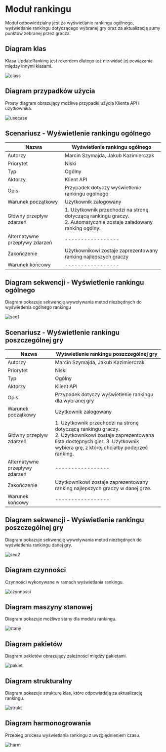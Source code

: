 # Moduł rankingu

Moduł odpowiedzialny jest za wyświetlanie rankingu ogólnego, wyświetlanie rankingu dotyczącego wybranej gry oraz za aktualizację sumy punktów zebranej przez gracza.

## Diagram klas

Klasa UpdateRanking jest rekordem dlatego też nie widać jej powiązania między innymi klasami.

![class](https://gist.github.com/assets/126806633/6c42d03e-a011-4cf4-9b11-d2f38be15ca6)

## Diagram przypadków użycia

Prosty diagram obrazujący możliwe przypadki użycia Klienta API i użytkownika.

![usecase](https://gist.github.com/assets/126806633/666c7f20-8b98-466e-bb75-e588653302ba)

## Scenariusz - Wyświetlenie rankingu ogólnego

| Nazwa                          | Wyświetlenie rankingu ogólnego                                                                                          |
| ------------------------------ | ----------------------------------------------------------------------------------------------------------------------- |
| Autorzy                        | Marcin Szymajda, Jakub Kazimierczak                                                                                     |
| Priorytet                      | Niski                                                                                                                   |
| Typ                            | Ogólny                                                                                                                  |
| Aktorzy                        | Klient API                                                                                                              |
| Opis                           | Przypadek dotyczy wyświetlenie rankingu ogólnego                                                                        |
| Warunek początkowy             | Użytkownik zalogowany                                                                                                   |
| Główny przepływ zdarzeń        | 1. Użytkownik przechodzi na stronę dotyczącą rankingu graczy. </br> 2. Automatycznie zostaje załadowany ranking ogólny. |
| Alternatywne przepływy zdarzeń | -----------------                                                                                                       |
| Zakończenie                    | Użytkownikowi zostaje zaprezentowany ranking najlepszych graczy                                                         |
| Warunek końcowy                | -----------------                                                                                                       |

## Diagram sekwencji - Wyświetlenie rankingu ogólnego

Diagram pokazuje sekwencję wywoływania metod niezbędnych do wyświetlenia ogólnego rankingu

![seq1](https://gist.github.com/assets/126806633/b9c77e18-8a7d-41da-bdf1-3601c8d5ffa4)

## Scenariusz - Wyświetlenie rankingu poszczególnej gry

| Nazwa                          | Wyświetlenie rankingu poszczególnej gry                                                                                                                                                            |
| ------------------------------ | -------------------------------------------------------------------------------------------------------------------------------------------------------------------------------------------------- |
| Autorzy                        | Marcin Szymajda, Jakub Kazimierczak                                                                                                                                                                |
| Priorytet                      | Niski                                                                                                                                                                                              |
| Typ                            | Ogólny                                                                                                                                                                                             |
| Aktorzy                        | Klient API                                                                                                                                                                                         |
| Opis                           | Przypadek dotyczy wyświetlenie rankingu dla wybranej gry                                                                                                                                           |
| Warunek początkowy             | Użytkownik zalogowany                                                                                                                                                                              |
| Główny przepływ zdarzeń        | 1. Użytkownik przechodzi na stronę dotyczącą rankingu graczy. </br> 2. Użytkownikowi zostaje zaprezentowana lista dostępnych gier. 3. Użytkownik wybiera grę, z której chciałby podejrzeć ranking. |
| Alternatywne przepływy zdarzeń | -----------------                                                                                                                                                                                  |
| Zakończenie                    | Użytkownikowi zostaje zaprezentowany ranking najlepszych graczy w danej grze.                                                                                                                      |
| Warunek końcowy                | -----------------                                                                                                                                                                                  |

## Diagram sekwencji - Wyświetlenie rankingu poszczególnej gry

Diagram pokazuje sekwencję wywoływania metod niezbędnych do wyświetlenia rankingu danej gry.

![seq2](https://gist.github.com/assets/126806633/be136827-3d1f-4c56-9aa5-ee3db4cb3d25)

## Diagram czynności

Czynności wykonywane w ramach wyświetlania rankingu.

![czynnosci](https://gist.github.com/assets/126806633/d3a49cab-5eef-40c1-997a-b6dd199a1f84)

## Diagram maszyny stanowej

Diagram pokazuje możliwe stany dla modułu rankingu.

![stany](https://gist.github.com/assets/126806633/4fec8be3-5c38-4bf8-b260-d4f6f68e1e29)

## Diagram pakietów

Diagram pakietów obrazujący zależności między pakietami.

![pakiet](https://gist.github.com/assets/126806633/0877b6ae-3cdf-447e-bd89-2b42a3d780e2)

## Diagram strukturalny

Diagram pokazuje strukturę klas, które odpowiadają za aktualizację rankingu.

![strukt](https://gist.github.com/assets/126806633/5b35fefe-30e0-42d1-bbd8-8953befffc25)

## Diagram harmonogrowania

Przebieg procesu wyświetlania rankingu z uwzględnieniem czasu.

![harm](https://gist.github.com/assets/126806633/90b0bfe7-1a1b-4666-8875-8fbaa80b7eb0)
